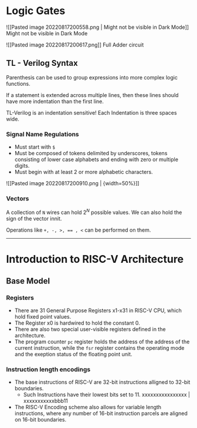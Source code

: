 # Logic Gates

![[Pasted image 20220817200558.png | Might not be visible in Dark Mode]]
Might not be visible in Dark Mode

![[Pasted image 20220817200617.png]]
Full Adder circuit

## TL - Verilog Syntax

Parenthesis can be used to group expressions into more complex logic functions.

If a statement is extended across multiple lines, then these lines should have more indentation than the first line.

TL-Verilog is an indentation sensitive! Each Indentation is three spaces wide.

### Signal Name Regulations

-   Must start with `$`
-   Must be composed of tokens delimited by underscores, tokens consisting of lower case alphabets and ending with zero or multiple digits.
-   Must begin with at least 2 or more alphabetic characters.

![[Pasted image 20220817200910.png | {width=50%}]]

### Vectors

A collection of `N` wires can hold $2^N$ possible values. We can also hold the sign of the vector innit.

Operations like `+, -, >, == , <` can be performed on them.

---

# Introduction to RISC-V Architecture

## Base Model

### Registers

-   There are 31 General Purpose Registers x1-x31 in RISC-V CPU, which hold fixed point values.
-   The Register x0 is hardwired to hold the constant 0.
-   There are also two special user-visible registers defined in the architecture.
-   The program counter `pc` register holds the address of the address of the current instruction, while the `fsr` register contains the operating mode and the exeption status of the floating point unit.

### Instruction length encodings

-   The base instructions of RISC-V are 32-bit instructions alligned to 32-bit boundaries.
    -   Such Instructions have their lowest bits set to 11. xxxxxxxxxxxxxxxx | xxxxxxxxxxxbbb11
-   The RISC-V Encoding scheme also allows for variable length instructions, where any number of 16-bit instruction parcels are aligned on 16-bit boundaries.